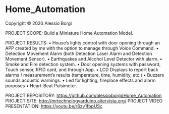 # Home_Automation

Copyright © 2020 Alessio Borgi

PROJECT SCOPE: Build a Miniature Home Automation Model.

PROJECT RESULTS:
• House’s lights control with door opening through an APP created by me with the option to manage through Voice Command.
• Detection Movement Alarm (both Detection Laser Alarm and Detection Movement Sensor).
• Earthquakes and Alcohol Level Detector with alarm.
• Smoke and Fire detection system.
• Door opening systems with password, Touch sensor, RFID card, and through App.
• LCD Displays to report back alarms / measurement’s results (temperature, time, humidity, etc.)
• Buzzers sounds acoustic warnings.
• Led for lighting, fireplace effects and alarm purposes 
• Heart-Beat Pulsimeter.

PROJECT REPOSITORY: https://github.com/alessioborgi/Home_Automation
PROJECT SITE: http://mrtechnologyarduino.altervista.org/
PROJECT VIDEO PRESENTATION: https://youtu.be/r6zv1fbpUSc
